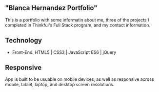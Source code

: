 ## "Blanca Hernandez Portfolio"
This is a portfolio with some informatin about me, three of the projects I completed in Thinkful's Full Stack program, and my contact information. 

## Technology
* Front-End: HTML5 | CSS3 | JavaScript ES6 | jQuery

## Responsive
App is built to be usuable on mobile devices, as well as responsive across mobile, tablet, laptop, and desktop screen resolutions.
